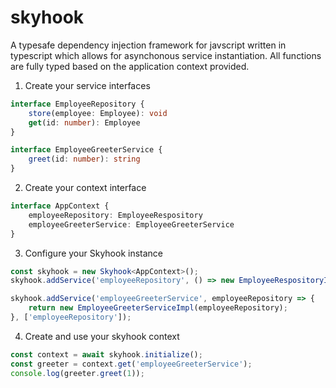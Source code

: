# skyhook
A typesafe dependency injection framework for javscript written in typescript which allows for asynchonous service instantiation. All functions are fully typed based on the application context provided.

1. Create your service interfaces
```typescript
interface EmployeeRepository {
    store(employee: Employee): void
    get(id: number): Employee
}

interface EmployeeGreeterService {
    greet(id: number): string
}
```

2. Create your context interface
```typescript
interface AppContext {
    employeeRepository: EmployeeRespository
    employeeGreeterService: EmployeeGreeterService
}
```

3. Configure your Skyhook instance
```typescript
const skyhook = new Skyhook<AppContext>();
skyhook.addService('employeeRepository', () => new EmployeeRespositoryImpl() );

skyhook.addService('employeeGreeterService', employeeRepository => {
    return new EmployeeGreeterServiceImpl(employeeRepository);
}, ['employeeRepository']);
```

4. Create and use your skyhook context
```typescript
const context = await skyhook.initialize();
const greeter = context.get('employeeGreeterService');
console.log(greeter.greet(1));
```


